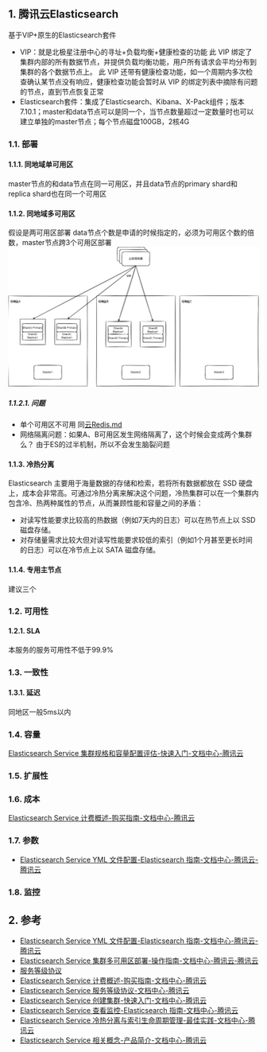 ## 1. 腾讯云Elasticsearch
基于VIP+原生的Elasticsearch套件

- VIP：就是北极星注册中心的寻址+负载均衡+健康检查的功能
此 VIP 绑定了集群内部的所有数据节点，并提供负载均衡功能，用户所有请求会平均分布到集群的各个数据节点上。
此 VIP 还带有健康检查功能，如一个周期内多次检查确认某节点没有响应，健康检查功能会暂时从 VIP 的绑定列表中摘除有问题的节点，直到节点恢复正常
- Elasticsearch套件：集成了Elasticsearch、Kibana、X-Pack组件；版本7.10.1；master和data节点可以是同一个，当节点数量超过一定数量时也可以建立单独的master节点；每个节点磁盘100GB，2核4G

### 1.1. 部署
#### 1.1.1. 同地域单可用区
master节点的和data节点在同一可用区，并且data节点的primary shard和replica shard也在同一个可用区

#### 1.1.2. 同地域多可用区
假设是两可用区部署
data节点个数是申请的时候指定的，必须为可用区个数的倍数，master节点跨3个可用区部署
![Elasticsearch](https://raw.githubusercontent.com/TDoct/images/master/1656167205_20220625222637635_336.png)
##### 1.1.2.1. 问题
- 单个可用区不可用
同[云Redis.md](../../Redis/云Redis.md)
- 网络隔离问题：如果A、B可用区发生网络隔离了，这个时候会变成两个集群么？
由于ES的过半机制，所以不会发生脑裂问题

#### 1.1.3. 冷热分离
Elasticsearch 主要用于海量数据的存储和检索，若将所有数据都放在 SSD 硬盘上，成本会非常高。可通过冷热分离来解决这个问题，冷热集群可以在一个集群内包含冷、热两种属性的节点，从而兼顾性能和容量之间的矛盾：

- 对读写性能要求比较高的热数据（例如7天内的日志）可以在热节点上以 SSD 磁盘存储。
- 对存储量需求比较大但对读写性能要求较低的索引（例如1个月甚至更长时间的日志）可以在冷节点上以 SATA 磁盘存储。
#### 1.1.4. 专用主节点
建议三个
### 1.2. 可用性
#### 1.2.1. SLA
本服务的服务可用性不低于99.9%
### 1.3. 一致性
#### 1.3.1. 延迟
同地区一般5ms以内
### 1.4. 容量
[Elasticsearch Service 集群规格和容量配置评估\-快速入门\-文档中心\-腾讯云](https://cloud.tencent.com/document/product/845/19551)
### 1.5. 扩展性
### 1.6. 成本
[Elasticsearch Service 计费概述\-购买指南\-文档中心\-腾讯云](https://cloud.tencent.com/document/product/845/18379)
### 1.7. 参数
- [Elasticsearch Service YML 文件配置\-Elasticsearch 指南\-文档中心\-腾讯云\-腾讯云](https://cloud.tencent.com/document/product/845/16997)
### 1.8. 监控
## 2. 参考
- [Elasticsearch Service YML 文件配置\-Elasticsearch 指南\-文档中心\-腾讯云\-腾讯云](https://cloud.tencent.com/document/product/845/16997)
- [Elasticsearch Service 集群多可用区部署\-操作指南\-文档中心\-腾讯云\-腾讯云](https://cloud.tencent.com/document/product/845/35551)
- [服务等级协议](https://main.qcloudimg.com/raw/document/product/pdf/845_34706_cn.pdf)
- [Elasticsearch Service 计费概述\-购买指南\-文档中心\-腾讯云](https://cloud.tencent.com/document/product/845/18379)
- [Elasticsearch Service 服务等级协议\-文档中心\-腾讯云](https://cloud.tencent.com/document/product/845/34706)
- [Elasticsearch Service 创建集群\-快速入门\-文档中心\-腾讯云](https://cloud.tencent.com/document/product/845/19536)
- [Elasticsearch Service 查看监控\-Elasticsearch 指南\-文档中心\-腾讯云](https://cloud.tencent.com/document/product/845/16995)
- [Elasticsearch Service 冷热分离与索引生命周期管理\-最佳实践\-文档中心\-腾讯云](https://cloud.tencent.com/document/product/845/41176)
- [Elasticsearch Service 相关概念\-产品简介\-文档中心\-腾讯云](https://cloud.tencent.com/document/product/845/32086)